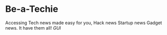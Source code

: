 # Be-a-Techie
Accessing Tech news made easy for you, Hack news Startup news Gadget news. It have them all! *GUI*
